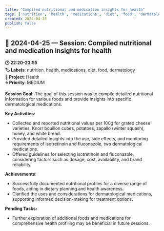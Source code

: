 ```yaml
---
title: "Compiled nutritional and medication insights for health"
tags: ['nutrition', 'health', 'medications', 'diet', 'food', 'dermatology']
created: 2024-04-25
publish: false
---
```


## 📅 2024-04-25 — Session: Compiled nutritional and medication insights for health

**🕒 22:20–23:55**  
**🏷️ Labels**: nutrition, health, medications, diet, food, dermatology  
**📂 Project**: Health  
**⭐ Priority**: MEDIUM  


**Session Goal:**
The goal of this session was to compile detailed nutritional information for various foods and provide insights into specific dermatological medications.

**Key Activities:**
- Collected and reported nutritional values per 100g for grated cheese varieties, Knorr bouillon cubes, potatoes, zapallo (winter squash), honey, and white bread.
- Provided detailed insights into the use, side effects, and monitoring requirements of isotretinoin and fluconazole, two dermatological medications.
- Offered guidelines for selecting isotretinoin and fluconazole, considering factors such as dosage, cost, availability, and brand reliability.

**Achievements:**
- Successfully documented nutritional profiles for a diverse range of foods, aiding in dietary planning and health awareness.
- Clarified the uses and considerations for dermatological medications, supporting informed decision-making for treatment options.

**Pending Tasks:**
- Further exploration of additional foods and medications for comprehensive health profiling may be beneficial in future sessions.

